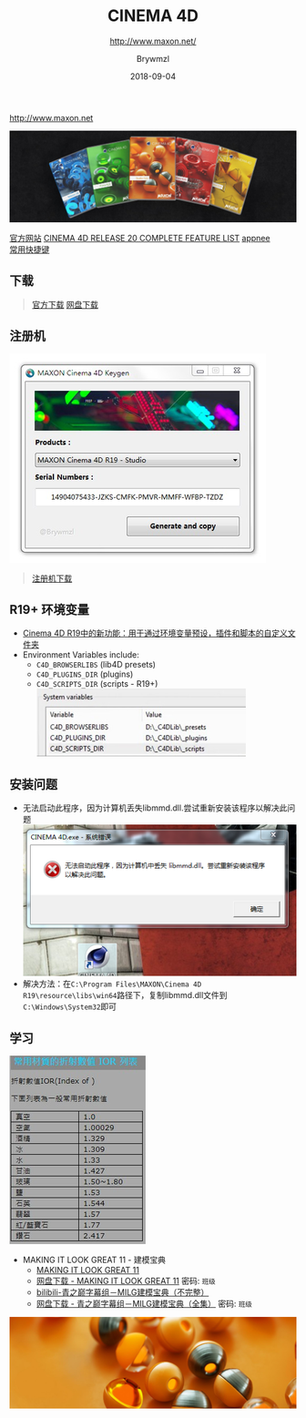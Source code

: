 ﻿---
layout: post
title:      CINEMA 4D
subtitle:   http://www.maxon.net/
date:       2018-09-04
author:     Brywmzl
header-img: img/C4D/csm_R19-Packs-To-The-Right_long_09a07ff184.jpg
catalog: true
tags: [CINEMA 4D]
categories: [三维建模]
---
http://www.maxon.net

<!--more-->

![](/img/C4D/csm_Packs-Middle-Longer_1b00e822bf.jpg)

[官方网站](http://www.maxon.net/)
[CINEMA 4D RELEASE 20 COMPLETE FEATURE LIST](https://www.maxon.net/en/products/new-in-release-20/r20-complete-feature-list//)
[appnee](https://appnee.com/tag/cinema-4d/)  
[常用快捷键](http://c4d.cn/3d-12145-1-1.html)  

## 下载
> [官方下载](https://www.maxon.net/en/support/downloads/)
> [网盘下载](https://pan.baidu.com/s/1skEWB4D)  

## 注册机
![](/img/C4D/Keygen.jpg)
> [注册机下载](http://pan.ccav1.me/lanzou.php?type=down&url=https://www.lanzous.com/i1sus8f)  

## R19+ 环境变量
* [Cinema 4D R19中的新功能：用于通过环境变量预设，插件和脚本的自定义文件夹](https://www.youtube.com/watch?v=pyrEevPPtRM)
* Environment Variables include:
	* `C4D_BROWSERLIBS` (lib4D presets)
	* `C4D_PLUGINS_DIR` (plugins)
	* `C4D_SCRIPTS_DIR` (scripts - R19+)  
![](https://github.com/Brywmzl/Brywmzl.github.io/raw/master/img/C4D/1.jpg) 

## 安装问题
* 无法启动此程序，因为计算机丢失libmmd.dll.尝试重新安装该程序以解决此问题  
![](https://github.com/Brywmzl/Brywmzl.github.io/raw/master/img/C4D/8c.png)  
* 解决方法：在`C:\Program Files\MAXON\Cinema 4D R19\resource\libs\win64`路径下，复制libmmd.dll文件到`C:\Windows\System32`即可  

## 学习

![](https://github.com/Brywmzl/Brywmzl.github.io/raw/master/img/C4D/0.jpg) 

* MAKING IT LOOK GREAT 11 - 建模宝典
	* [MAKING IT LOOK GREAT 11](http://motionworks.net/shop/making-it-look-great-11)  
	* [网盘下载 - MAKING IT LOOK GREAT 11](https://pan.baidu.com/s/13pZVajGkoVvwuqkytwa5bA) 密码: `班级`
	* [bilibili-青之巅字幕组－MILG建模宝典（不完整）](https://www.bilibili.com/video/av20349564)  
	* [网盘下载 - 青之巅字幕组－MILG建模宝典（全集）](https://pan.baidu.com/s/1IS4BLKaJc7juOnD6q2FGTA) 密码: `班级`

![](/img/C4D/csm_R20_Banner_64768d51f4.jpg)